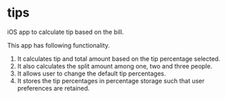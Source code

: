 tips
====

iOS app to calculate tip based on the bill.

This app has following functionality.

1. It calculates tip and total amount based on the tip percentage selected.
2. It also calculates the split amount among one, two and three people.
3. It allows user to change the default tip percentages.
4. It stores the tip percentages in percentage storage such that user preferences are retained.
